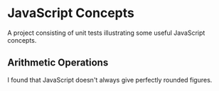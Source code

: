 # JavaScript Concepts

A project consisting of unit tests illustrating some useful JavaScript concepts.

## Arithmetic Operations
I found that JavaScript doesn't always give perfectly rounded figures.